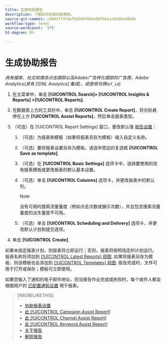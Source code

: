 ```yaml
---
title: 生成协助报告
description: 了解如何生成协助报告。
source-git-commit: cd461f73f4a70a5647844a6075ba1c65d64a9b04
workflow-type: tm+mt
source-wordcount: '275'
ht-degree: 0%

---
```


# 生成协助报告

*具有搜索、社交和商务点击跟踪以及Adobe广告转化跟踪的广告商，Adobe Analytics(具有 [!DNL Analytics] 集成)，或使用令牌(`ef_id`)*

1. 在主菜单中，单击 **[!UICONTROL Search]> [!UICONTROL Insights & Reports] >[!UICONTROL Reports]**.

1. 在数据表上方的工具栏中，单击 **[!UICONTROL Create Report]**，将光标悬停在上方 **[!UICONTROL Assist Reports]**，然后单击报表类型。

1. （可选）在 [!UICONTROL Report Settings] 窗口，更改默认值 [报告设置](assist-report-settings.md)：

   1. （可选）为报表和模板（如果将报表另存为模板）输入自定义名称。

   1. （可选）要将报表设置另存为模板，请选中旁边的复选框 **[!UICONTROL Save as template]**.

   1. （可选）在 **[!UICONTROL Basic Settings]** 选项卡中，选择要使用的现有报表模板或更改报表的默认基本设置。

   1. （可选）单击 **[!UICONTROL Columns]** 选项卡，并更改报表中的默认列。

      >[!NOTE]
      >
      >没有可用的搜索流量量度（例如点击次数或展示次数），并且包含搜索流量量度的派生量度不可用。

   1. （可选）单击 **[!UICONTROL Scheduling and Delivery]** 选项卡，并更改默认计划和提交选项。

1. 单击 **[!UICONTROL Create]**.

如果未指定报表计划，则报表将立即运行；否则，报表将按照指定的计划运行。 报表名称将添加到 [[!UICONTROL Latest Reports] 视图](/help/search-social-commerce/reports/report-about.md). 如果将报表另存为模板，则该模板也会添加到 [[!UICONTROL Templates] 视图](/help/search-social-commerce/reports/report-about.md). 报告完成时，文件可用于打开或保存；模板可立即使用。

如果您输入了通知的电子邮件地址，则当报告作业完成或失败时，每个收件人都会根据用户的 [已配置通知设置](/help/search-social-commerce/notifications/notification-edit.md) 用于报表。

>[!MORELIKETHIS]
>
>* [协助报表设置](assist-report-settings.md)
>* [此 [!UICONTROL Campaign Assist Report]](campaign-assist-report.md)
>* [此 [!UICONTROL Channel Assist Report]](channel-assist-report.md)
>* [此 [!UICONTROL Keyword Assist Report]](keyword-assist-report.md)
>* [关于报告](/help/search-social-commerce/reports/report-about.md)
>* [删除报告](/help/search-social-commerce/reports/management/report-delete.md)

